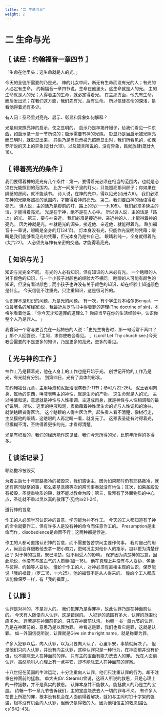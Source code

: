 ```yaml
---
title: "二 生命与光"
weight: 2
---
```


# 二 生命与光


## 〖 读经：约翰福音一章四节 〗

「生命在他里头；这生命就是人的光。」

今天的圣徒所需要的乃是光。
神的儿女中间，断无有生命而没有光的人；有光的人必定有生命。
约翰福音一章四节说，生命在他里头，这生命就是人的光。
主的生命就是人的光；人得着主的生命，就必定得着光。
在主那方面，他先有生命，而后发出光；在我们这方面，我们先有光，后有生命。
所以信徒灵命的深浅，是看他得着光有多少。

有人问：圣经里对亮光、启示、彰显和异象如何解释？

光是用来照亮神的启示，使之显明的。
启示乃是神揭开幔子，给我们看见一件东西，如启示录一章一节所说的；启示需要有神的光照。
彰显乃是当启示被光照亮而显明时，就彰显出来。
异象乃是当启示被光照而显出时，我们所看见的，如保罗所说的天上的异象(徒廿六19)，以及箴言所说的，没有异象，民就放肆(箴廿九18)。

## 〖 得着亮光的条件 〗

我们要得着神的亮光有几个条件：第一，要得着光必须在相当的范围内，也就是必须在光能照到的范围内。
比方一间房子里的灯火，只能照亮那间房子；你如果在隔壁的房间，就不能读书。
诗人说，在神的光中，得以见光(诗卅六9)。
我们必须在神的光能够照亮的范围内，才能得着神的亮光。
第二，我们要由神的话语得着亮光。
诗人说，主的话乃是脚前的灯，路上的光(一一九105)。
我们必须多读主的话，才能得着亮光。
光是在于神，绝不是在人心中。
所以诗人说，主的话是「路上」的光。
第三，要与神亲近。
我们必须是接近神、亲近神的人，才能得着神的亮光。
因为神就是光，神就是光的源头，接近他、亲近他，就能得着光。
路加福音十一章说，眼睛是全身的灯(34节)。
灯本身没有光，只能作光显明的凭藉；眼睛是我们能够看见光的凭藉，但光本身乃是神自己。
眼睛若纯一，全身就得着光(太六22)。
人必须先与神有亲密的交通，才能得着亮光。

## 〖 知识与光 〗

知识与光完全不同。
有光的人必有知识，但有知识的人未必有光。
一个瞎眼的人对于颜色的知识，与一个小孩子对颜色的经验大不相同。
瞎眼的人可能有颜色的知识，但没有看过颜色；而小孩子也许没有关于颜色的知识，却在经验上知道颜色是什么。
今天信徒不注重光，只注重知识，这是很可怜的。

认识罪不是知识的问题，乃是光的问题。
有一次，有个学生对本格尔(Bengal，一位最著名的解经家)说，我最近从罗马书中得着罪的道理(The doctrine of sin)，本格尔看着他说：「你今天才知道罪的道理么？
你应当早在你的生活经验中，认识你整个人乃是罪人。
」

我曾问一个常与史百克在一起祷告的人说：「史先生祷告时，那一句话常不离口？
」那个人回答说，「主阿，求你使教会看见。
」(Lord! Let Thy church see.)今天教会需要的不是更多的知识，乃是更多的亮光，更多的看见。

## 〖 光与神的工作 〗

神作工乃是藉着光，他在人身上的工作也是开始于光。
创世记开始的工作乃是光，有光就有分别。
到第四日，光有了具体的形状。

在约翰福音九章，主用唾液和泥医治眼瞎者(1-11节；参可八22-26)。
泥土表明肉身、属地的东西，唾液表明主的神性，就是生命的产物。
这生命就是人的光。
主以唾液和泥，意思就是神性与人性相调，主道成肉身，就是神性与人性相调和的最好说明。
所以，这里的唾液和泥，表徵藉着神性里生命的光与人性调和的涂抹，就使瞎眼者得医治。
这个瞎眼的人得主医治后，起头看人看不清楚，像树行走，主又摸他的眼睛，这瞎眼的人再定睛一看，就复元了。
这预表圣徒有时得着光，但模糊不清，至终得着更多的光，才看得清楚。

光是有积蓄的，我们的经历能作这见证，我们今天所得的光，比前年所得的多得多。

## 〖 谈话记录 〗

耶路撒冷被毁灭

为着主后七十年耶路撒冷的被毁灭，我们感谢主，因为如果那时仍有耶路撒冷，就还有祭司献祭的事，那么麦基洗德等次的祭司事奉就没有地位；其次，如果圣殿没有被毁，圣徒重物质的殿，就不能以教会为殿；第三，敬拜有了外面物质的中心点，圣徒就不重以灵以真的敬拜了(见约四21-24)。

遵行神的旨意

作工的人必须学习认识神的旨意，学习能为神不作工。
今天的工人都知道有了神的命令就要作工，但有许多人是没有神的命令而任意作工的。
Presumption是末命而作，disobedience是命而不行；这两种都是悖逆。

作工的人都可直接认识神的旨意，而不需要苦苦求问主要作何事。
我对自己的用人，尚且会详细教他去拿一把小剪刀，更何况主对他仆人的指示，岂非更为清楚仔细？
对于神的旨意，既已清楚，就不用受人的影响。
保罗因为清楚神的旨意，因此能说，他没有与属血气的人商量(加一16)。
他在真理上并没有与人妥协，包括与彼得、约翰等人妥协。
憧蚧个作工的人，对神必须有直接主观的认识，保罗能说「我的福音」(罗二16，十六25)，他的福音不是从人得来的。
憧蚧个工人都应该能像保罗一样，有「我的福音」。

## 〖 认罪 〗

认罪是对神的，不是对人的。
我们犯罪乃是得罪神，故此认罪乃是在神面前认的。
今天有人随便向人认罪，这是错误的。
人犯罪的范围有多大，认罪的范围也应多大。
罪若是在神面前犯的，只应在神面前认清。
约翰一书一章九节的认罪，乃是在神面前的，意思乃是以罪为罪。
神看这是罪，我们也看它是罪，这就是认罪。
如一外国信徒所说，认罪就是Give sin the right name，就是称罪为罪。

许多人犯罪以后，向人认罪，以为只要向人认了，心里平安，事情就解决了。
但是他们只向人认罪，并没有向主认罪，这种认罪只是一种行为，在神面前并没有价值，也不能除去人在神面前的罪。
只有主的宝血有能力洗去人的罪。
光在人面前认罪，虽然能叫人心理上有一点平安，却不能除去人在神面前的罪案。

十八世纪在英国的牛津运动，十分注重向人认罪，他们只注重认罪的行为，却不注重在神面前的拯救。
单大夫(Dr. Stearns)曾说，这班人所说的救恩，只是心理上的一种拯救，并不是真实的救恩。
认罪本身并不能救人，能拯救人的乃是主的宝血。
约翰一书一章九节告诉我们，主的宝血能洗去人一切的罪与不义。
有许多人在世上所犯的罪，根本没有机会在人面前得着解决，就如与主同时钉十字架的强盗，根本没有机会向人认罪，但他仍是得救的人，因为他相信主的救恩(路么cs1642-43)。
